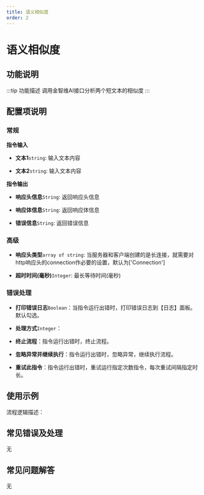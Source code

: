 ```yaml
---
title: 语义相似度
order: 2
---
```


# 语义相似度

## 功能说明

:::tip 功能描述
调用金智维AI接口分析两个短文本的相似度
:::

## 配置项说明

### 常规

**指令输入**

- **文本1**`string`: 输入文本内容

- **文本2**`string`: 输入文本内容


**指令输出**

- **响应头信息**`String`: 返回响应头信息

- **响应体信息**`String`: 返回响应体信息

- **错误信息**`String`: 返回错误信息

### 高级

- **响应头类型**`array of string`: 当服务器和客户端创建的是长连接，就需要对http响应头的connection作必要的设置，默认为['Connection']

- **超时时间(毫秒)**`Integer`: 最长等待时间(毫秒)

### 错误处理

- **打印错误日志**`Boolean`：当指令运行出错时，打印错误日志到【日志】面板。默认勾选。

- **处理方式**`Integer`：

 - **终止流程**：指令运行出错时，终止流程。

 - **忽略异常并继续执行**：指令运行出错时，忽略异常，继续执行流程。

 - **重试此指令**：指令运行出错时，重试运行指定次数指令，每次重试间隔指定时长。

## 使用示例

流程逻辑描述：

## 常见错误及处理

无

## 常见问题解答

无

